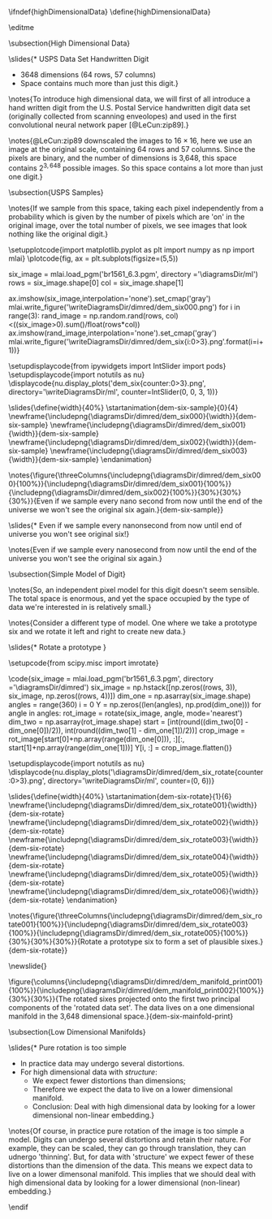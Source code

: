 \ifndef{highDimensionalData}
\define{highDimensionalData}

\editme

\subsection{High Dimensional Data}

\slides{* USPS Data Set Handwritten Digit
* 3648 dimensions (64 rows, 57 columns)
* Space contains much more than just this digit.}

\notes{To introduce high dimensional data, we will first of all introduce a hand written digit from the U.S. Postal Service handwritten digit data set (originally collected from scanning enveolopes) and used in the first convolutional neural network paper [@LeCun:zip89].}

\notes{@LeCun:zip89 downscaled the images to $16 \times 16$, here we use an image at the original scale, containing 64 rows and 57 columns. Since the pixels are binary, and the number of dimensions is 3,648, this space contains $2^{3,648}$ possible images. So this space contains a lot more than just one digit.}


\subsection{USPS Samples}

\notes{If we sample from this space, taking each pixel independently from a probability which is given by the number of pixels which are 'on' in the original image, over the total number of pixels, we see images that look nothing like the original digit.}


\setupplotcode{import matplotlib.pyplot as plt
import numpy as np
import mlai}
\plotcode{fig, ax = plt.subplots(figsize=(5,5))

six_image = mlai.load_pgm('br1561_6.3.pgm', directory ='\diagramsDir/ml')
rows = six_image.shape[0]
col = six_image.shape[1]
      
ax.imshow(six_image,interpolation='none').set_cmap('gray')
mlai.write_figure('\writeDiagramsDir/dimred/dem_six000.png')
for i in range(3):
    rand_image = np.random.rand(rows, col)<((six_image>0).sum()/float(rows*col))
    ax.imshow(rand_image,interpolation='none').set_cmap('gray')
    mlai.write_figure('\writeDiagramsDir/dimred/dem_six{i:0>3}.png'.format(i=i+1))}

\setupdisplaycode{from ipywidgets import IntSlider
import pods}
\setupdisplaycode{import notutils as nu}
\displaycode{nu.display_plots('dem_six{counter:0>3}.png', directory='\writeDiagramsDir/ml', counter=IntSlider(0, 0, 3, 1))}


\slides{\define{width}{40%}
\startanimation{dem-six-sample}{0}{4}
\newframe{\includepng{\diagramsDir/dimred/dem_six000}{\width}}{dem-six-sample}
\newframe{\includepng{\diagramsDir/dimred/dem_six001}{\width}}{dem-six-sample}
\newframe{\includepng{\diagramsDir/dimred/dem_six002}{\width}}{dem-six-sample}
\newframe{\includepng{\diagramsDir/dimred/dem_six003}{\width}}{dem-six-sample}
\endanimation}

\notes{\figure{\threeColumns{\includepng{\diagramsDir/dimred/dem_six000}{100%}}{\includepng{\diagramsDir/dimred/dem_six001}{100%}}{\includepng{\diagramsDir/dimred/dem_six002}{100%}}{30%}{30%}{30%}}{Even if we sample every nano second from now until the end of the universe we won't see the original six again.}{dem-six-sample}}

\slides{* Even if we sample every nanonsecond from now until end of universe you won't see original six!}

\notes{Even if we sample every nanosecond from now until the end of the universe you won't see the original six again.}

\subsection{Simple Model of Digit}

\notes{So, an independent pixel model for this digit doesn't seem sensible. The total space is enormous, and yet the space occupied by the type of data we're interested in is relatively small.}

\notes{Consider a different type of model. One where we take a prototype six and we rotate it left and right to create new data.}

\slides{* Rotate a prototype }

\setupcode{from scipy.misc import imrotate}

\code{six_image = mlai.load_pgm('br1561_6.3.pgm', directory ='\diagramsDir/dimred')
six_image = np.hstack([np.zeros((rows, 3)), six_image, np.zeros((rows, 4))])
dim_one = np.asarray(six_image.shape)
angles = range(360)
i = 0
Y = np.zeros((len(angles), np.prod(dim_one)))
for angle in angles:
    rot_image = rotate(six_image, angle, mode='nearest')
    dim_two = np.asarray(rot_image.shape)
    start = [int(round((dim_two[0] - dim_one[0])/2)), int(round((dim_two[1] - dim_one[1])/2))]
    crop_image = rot_image[start[0]+np.array(range(dim_one[0])), :][:, start[1]+np.array(range(dim_one[1]))]
    Y[i, :] = crop_image.flatten()}

\setupdisplaycode{import notutils as nu}
\displaycode{nu.display_plots('\diagramsDir/dimred/dem_six_rotate{counter:0>3}.png', directory='\writeDiagramsDir/ml', counter=(0, 6))}

\slides{\define{width}{40%}
\startanimation{dem-six-rotate}{1}{6}
\newframe{\includepng{\diagramsDir/dimred/dem_six_rotate001}{\width}}{dem-six-rotate}
\newframe{\includepng{\diagramsDir/dimred/dem_six_rotate002}{\width}}{dem-six-rotate}
\newframe{\includepng{\diagramsDir/dimred/dem_six_rotate003}{\width}}{dem-six-rotate}
\newframe{\includepng{\diagramsDir/dimred/dem_six_rotate004}{\width}}{dem-six-rotate}
\newframe{\includepng{\diagramsDir/dimred/dem_six_rotate005}{\width}}{dem-six-rotate}
\newframe{\includepng{\diagramsDir/dimred/dem_six_rotate006}{\width}}{dem-six-rotate}
\endanimation}

\notes{\figure{\threeColumns{\includepng{\diagramsDir/dimred/dem_six_rotate001}{100%}}{\includepng{\diagramsDir/dimred/dem_six_rotate003}{100%}}{\includepng{\diagramsDir/dimred/dem_six_rotate005}{100%}}{30%}{30%}{30%}}{Rotate a prototype six to form a set of plausible sixes.}{dem-six-rotate}}

\newslide{}

\figure{\columns{\includepng{\diagramsDir/dimred/dem_manifold_print001}{100%}}{\includepng{\diagramsDir/dimred/dem_manifold_print002}{100%}}{30%}{30%}}{The rotated sixes projected onto the first two principal components of the 'rotated data set'. The data lives on a one dimensional manifold in the 3,648 dimensional space.}{dem-six-mainfold-print}

\subsection{Low Dimensional Manifolds}

\slides{* Pure rotation is too simple
  * In practice data may undergo several distortions.
* For high dimensional data with *structure*:
  * We expect fewer distortions than dimensions;
  * Therefore we expect the data to live on a lower dimensional manifold.
  * Conclusion: Deal with high dimensional data by looking for a lower dimensional non-linear embedding.}
  
\notes{Of course, in practice pure rotation of the image is too simple a model. Digits can undergo several distortions and retain their nature. For example, they can be scaled, they can go through translation, they can udnergo 'thinning'. But, for data with 'structure' we expect fewer of these distortions than the dimension of the data. This means we expect data to live on a lower dimensonal manifold. This implies that we should deal with high dimensional data by looking for a lower dimensional (non-linear) embedding.}

\endif
